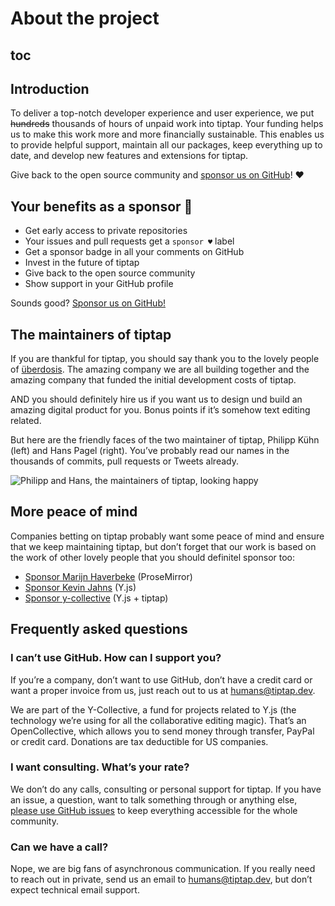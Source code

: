 # About the project

## toc

## Introduction
To deliver a top-notch developer experience and user experience, we put ~~hundreds~~ thousands of hours of unpaid work into tiptap. Your funding helps us to make this work more and more financially sustainable. This enables us to provide helpful support, maintain all our packages, keep everything up to date, and develop new features and extensions for tiptap.

Give back to the open source community and [sponsor us on GitHub](https://github.com/sponsors/ueberdosis)! ♥

## Your benefits as a sponsor 💖
* Get early access to private repositories
* Your issues and pull requests get a `sponsor ♥` label
* Get a sponsor badge in all your comments on GitHub
* Invest in the future of tiptap
* Give back to the open source community
* Show support in your GitHub profile

Sounds good? [Sponsor us on GitHub!](https://github.com/sponsors/ueberdosis)

## The maintainers of tiptap
If you are thankful for tiptap, you should say thank you to the lovely people of [überdosis](https://ueberdosis.io). The amazing company we are all building together and the amazing company that funded the initial development costs of tiptap.

AND you should definitely hire us if you want us to design und build an amazing digital product for you. Bonus points if it’s somehow text editing related.

But here are the friendly faces of the two maintainer of tiptap, Philipp Kühn (left) and Hans Pagel (right). You’ve probably read our names in the thousands of commits, pull requests or Tweets already.

![Philipp and Hans, the maintainers of tiptap, looking happy](/philipp-and-hans.jpg)

## More peace of mind
Companies betting on tiptap probably want some peace of mind and ensure that we keep maintaining tiptap, but don’t forget that our work is based on the work of other lovely people that you should definitel sponsor too:

* [Sponsor Marijn Haverbeke](https://marijnhaverbeke.nl/fund/) (ProseMirror)
* [Sponsor Kevin Jahns](https://github.com/sponsors/dmonad) (Y.js)
* [Sponsor y-collective](https://opencollective.com/y-collective) (Y.js + tiptap)

## Frequently asked questions

### I can’t use GitHub. How can I support you?
If you’re a company, don’t want to use GitHub, don’t have a credit card or want a proper invoice from us, just reach out to us at [humans@tiptap.dev](mailto:humans@tiptap.dev).

We are part of the Y-Collective, a fund for projects related to Y.js (the technology we’re using for all the collaborative editing magic). That’s an OpenCollective, which allows you to send money through transfer, PayPal or credit card. Donations are tax deductible for US companies.

### I want consulting. What’s your rate?
We don’t do any calls, consulting or personal support for tiptap. If you have an issue, a question, want to talk something through or anything else, [please use GitHub issues](https://github.com/ueberdosis/tiptap/issues) to keep everything accessible for the whole community.

### Can we have a call?
Nope, we are big fans of asynchronous communication. If you really need to reach out in private, send us an email to [humans@tiptap.dev](mailto:humans@tiptap.dev), but don’t expect technical email support.
